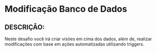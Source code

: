 # Modificação Banco de Dados

## DESCRIÇÃO:

Neste desafio você irá criar visões em cima dos dados, além de, realizar modificações com base em ações automatizadas utilizando triggers.